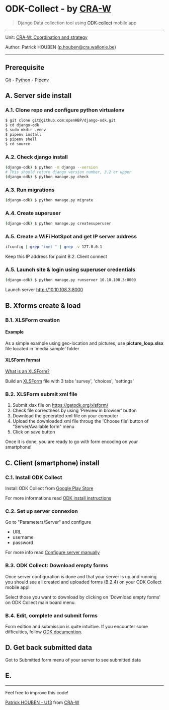 # ODK-Collect - by [CRA-W](https://www.cra.wallonie.be/en)

> Django Data collection tool using [ODK-collect](https://play.google.com/store/apps/details?id=org.odk.collect.android&hl=en_US&gl=US) mobile app



---

Unit: [CRA-W: Coordination and strategy](https://www.cra.wallonie.be/fr/direction-coordination-et-strategie)

Author: Patrick HOUBEN (p.houben@cra.wallonie.be)

---

## Prerequisite
[Git](https://gitforwindows.org/) - 
[Python](https://www.python.org/downloads/) -
[Pipenv](https://pipenv.pypa.io/en/latest/install/)

## A. Server side install

### A.1. Clone repo and configure python virtualenv
```bash
$ git clone git@github.com:openHBP/django-odk.git
$ cd django-odk
$ sudo mkdir .venv
$ pipenv install
$ pipenv shell
$ cd source
```

### A.2. Check django install
```bash
(django-odk) $ python -m django --version
# This should return django version number, 3.2 or upper
(django-odk) $ python manage.py check
```

### A.3. Run migrations
```bash
(django-odk) $ python manage.py migrate
```

### A.4. Create superuser
```bash
(django-odk) $ python manage.py createsuperuser
```

### A.5. Create a WiFi HotSpot and get IP server address
```bash
ifconfig | grep "inet " | grep -v 127.0.0.1
```
Keep this IP address for point B.2. Client connect

### A.5. Launch site & login using superuser credentials
```bash
(django-odk) $ python manage.py runserver 10.10.108.3:8000
```

Launch server http://10.10.108.3:8000

## B. Xforms create & load

### B.1. XLSForm creation

#### Example
As a simple example using geo-location and pictures, use **picture_loop.xlsx** file located in 'media.sample' folder

#### XLSForm format
[What is an XLSForm?](https://xlsform.org/en/)

Build an [XLSForm](https://docs.getodk.org/xlsform/) file with 3 tabs 'survey', 'choices', 'settings'

### B.2. XLSForm submit xml file
1. Submit xlsx file on https://getodk.org/xlsform/
2. Check file correctness by using 'Preview in browser' button
3. Download the generated xml file on your computer
4. Upload the downloaded xml file throug the 'Choose file' button of "Server/Available form" menu
5. Click on save button

Once it is done, you are ready to go with form encoding on your smartphone!


## C. Client (smartphone) install

### C.1. Install ODK Collect
Install ODK Collect from [Google Play Store](https://play.google.com/store/apps/details?id=org.odk.collect.android&hl=en_US&gl=US)

For more informations read [ODK install instructions](https://docs.getodk.org/collect-install/#installing-from-google-play-store-recommended)

### C.2. Set up server connexion
Go to "Parameters/Server" and configure
- URL
- username
- password

For more info read [Configure server manually](https://docs.getodk.org/collect-connect/#configure-server-manually)

### B.3. ODK Collect: Download empty forms
Once server configuration is done and that your server is up and running you should see all created and uploaded forms (B.2.4) on your ODK Collect mobile app!

Select those you want to download by clicking on 'Download empty forms' on ODK Collect main board menu.

### B.4. Edit, complete and submit forms
Form edition and submission is quite intuitive. If you encounter some difficulties, follow [ODK documention](https://docs.getodk.org/collect-using/).

## D. Get back submitted data
Got to Submitted form menu of your server to see submitted data

## E. 


---
Feel free to improve this code!

[Patrick HOUBEN - U13](p.houben@cra.wallonie.be) from [CRA-W](https://www.cra.wallonie.be/fr) 


